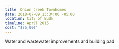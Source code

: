 ```yaml
---
title: Onion Creek Townhomes
date: 2018-07-09 13:34:00 -05:00
location: City of Buda
timeline: April 2015
cost: "$75,000"
---
```


Water and wastewater improvements and building pad